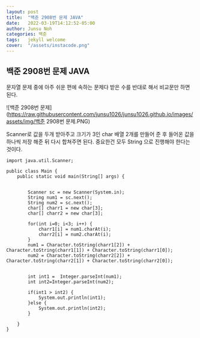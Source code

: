 ```yaml
---
layout: post
title:  "백준 2908번 문제 JAVA"
date:   2022-03-19T14:12:52-05:00
author: Junsu Noh
categories: 백준
tags:	jekyll welcome
cover:  "/assets/instacode.png" 
---
```


## 백준 2908번 문제 JAVA



문자열 문제 중에 아주 쉬운 편에 속하는 문제다 받은 수를 반대로 해서 비교문만 하면 된다.



![백준 2908번 문제](https://raw.githubusercontent.com/junsu1026/junsu1026.github.io/images/assets/img/백준 2908번 문제.PNG)



Scanner로 값을 두개 받아주고 크기가 3인 char 배열 2개를 만들어 준 후 들어온 값을 하나씩 저장 해준 뒤 다시 합쳐주면 된다. 중요한건 모두 String 으로 진행해야 한다는 것이다.



```
import java.util.Scanner;

public class Main {
	public static void main(String[] args) {

		
		Scanner sc = new Scanner(System.in);
		String num1 = sc.next();
		String num2 = sc.next();
		char[] charr1 = new char[3];
		char[] charr2 = new char[3];
		
		for(int i=0; i<3; i++) {
			charr1[i] = num1.charAt(i);
			charr2[i] = num2.charAt(i);
		}
		num1 = Character.toString(charr1[2]) + Character.toString(charr1[1]) + Character.toString(charr1[0]);
		num2 = Character.toString(charr2[2]) + Character.toString(charr2[1]) + Character.toString(charr2[0]);
		
		
		int int1 =	Integer.parseInt(num1);
		int int2=Integer.parseInt(num2);
		
		if(int1 > int2) {
			System.out.println(int1);
		}else {
			System.out.println(int2);
		}
		
	}
}
```

